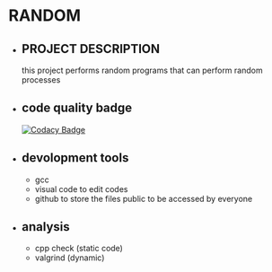# RANDOM 
  * ## PROJECT DESCRIPTION  
     this project performs random programs that can perform random processes
  * ## code quality badge 
     [![Codacy Badge](https://app.codacy.com/project/badge/Grade/8a152c8c024e4d638774659b23ffb0c8)](https://www.codacy.com/gh/vinuprakash050/M1_random/dashboard?utm_source=github.com&amp;utm_medium=referral&amp;utm_content=vinuprakash050/M1_random&amp;utm_campaign=Badge_Grade)
  * ## devolopment tools
     * gcc
     * visual code to edit codes
     * github to store the files public to be accessed by everyone
  * ## analysis
     * cpp check (static code)
     * valgrind (dynamic)
